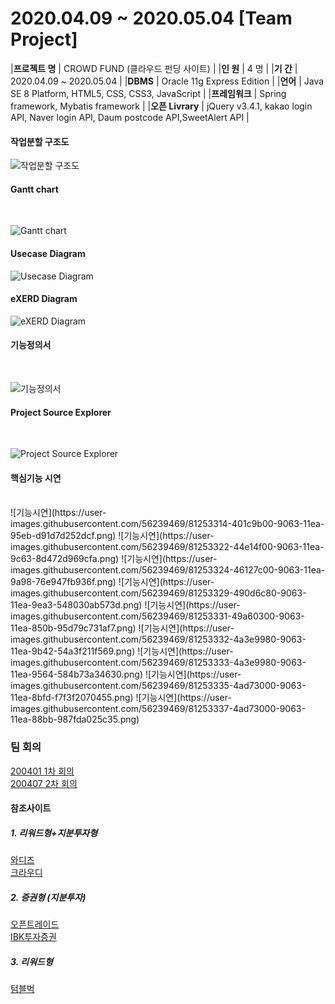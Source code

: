 2020.04.09 ~ 2020.05.04 [Team Project]
=========

|**프로젝트 명** | CROWD FUND (클라우드 펀딩 사이트) |
|**인  원** | 4 명 |
|**기  간** | 2020.04.09 ~ 2020.05.04 |
|**DBMS** | Oracle 11g Express Edition |
|**언어** | Java SE 8 Platform, HTML5, CSS, CSS3, JavaScript |
|**프레임워크** | Spring framework, Mybatis framework |
|**오픈 Livrary** | jQuery v3.4.1, kakao login API, Naver login API, 
Daum postcode API,SweetAlert API |




#### 작업분할 구조도
![작업분할 구조도](https://user-images.githubusercontent.com/56239469/80933584-5a563f00-8dff-11ea-863c-6231f0d35c23.png)

#### Gantt chart
<br>

![Gantt chart](https://user-images.githubusercontent.com/56239469/80933543-24b15600-8dff-11ea-9dc7-ee0e2c7b1c74.png)
#### Usecase Diagram
![Usecase Diagram](https://user-images.githubusercontent.com/56239469/80933551-31ce4500-8dff-11ea-9650-22965cae3690.png)

#### eXERD Diagram
![eXERD Diagram](https://user-images.githubusercontent.com/56239469/80933599-6c37e200-8dff-11ea-9708-e28dae826212.png)
#### 기능정의서
<br>

![기능정의서](https://user-images.githubusercontent.com/56239469/80933569-490d3280-8dff-11ea-8d02-43cc82bbe133.png)
#### Project Source Explorer
<br>

![Project Source Explorer](https://user-images.githubusercontent.com/56239469/80933699-d0f33c80-8dff-11ea-8e38-3d0c06cab2c8.png)
#### 핵심기능 시연
<br>
![기능시연](https://user-images.githubusercontent.com/56239469/81253314-401c9b00-9063-11ea-95eb-d91d7d252dcf.png)
![기능시연](https://user-images.githubusercontent.com/56239469/81253322-44e14f00-9063-11ea-9c63-8d472d969cfa.png)
![기능시연](https://user-images.githubusercontent.com/56239469/81253324-46127c00-9063-11ea-9a98-76e947fb936f.png)
![기능시연](https://user-images.githubusercontent.com/56239469/81253329-490d6c80-9063-11ea-9ea3-548030ab573d.png)
![기능시연](https://user-images.githubusercontent.com/56239469/81253331-49a60300-9063-11ea-850b-95d79c731af7.png)
![기능시연](https://user-images.githubusercontent.com/56239469/81253332-4a3e9980-9063-11ea-9b42-54a3f211f569.png)
![기능시연](https://user-images.githubusercontent.com/56239469/81253333-4a3e9980-9063-11ea-9564-584b73a34630.png)
![기능시연](https://user-images.githubusercontent.com/56239469/81253335-4ad73000-9063-11ea-8bfd-f7f3f2070455.png)
![기능시연](https://user-images.githubusercontent.com/56239469/81253337-4ad73000-9063-11ea-88bb-987fda025c35.png)


### 팀 회의
[200401 1차 회의](https://github.com/TeamProjectFunding/funding/wiki/200402_1%EC%B0%A8%ED%9A%8C%EC%9D%98)<br>
[200407 2차 회의](https://github.com/TeamProjectFunding/funding/wiki/200407_2%EC%B0%A8%ED%9A%8C%EC%9D%98)<br>
#### 참조사이트
##### 1. 리워드형+지분투자형
[와디즈](https://www.wadiz.kr/web/main)<br>
[크라우디](https://www.ycrowdy.com/)<br>
##### 2. 증권형 (지분투자)
[오픈트레이드](https://otrade.co/)<br>
[IBK투자증권](https://crowd.ibks.com/)<br>
##### 3. 리워드형
[텀블벅](https://tumblbug.com/)<br>


